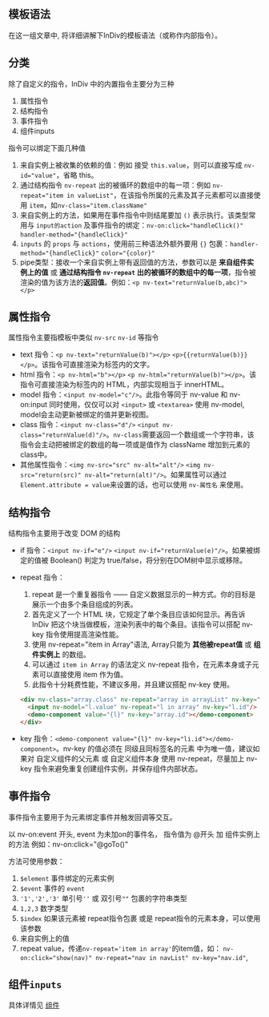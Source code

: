 ## 模板语法

在这一组文章中, 将详细讲解下InDiv的模板语法（或称作内部指令）。


## 分类

除了自定义的指令，InDiv 中的内置指令主要分为三种

1. 属性指令
2. 结构指令
3. 事件指令
4. 组件inputs

指令可以绑定下面几种值

1. 来自实例上被收集的依赖的值：例如 接受 `this.value`，则可以直接写成 `nv-id="value"`，省略 this。
2. 通过结构指令 `nv-repeat` 出的被循环的数组中的每一项：例如 `nv-repeat="item in valueList"`，在该指令所属的元素及其子元素都可以直接使用 `item`，如`nv-class="item.className"`
3. 来自实例上的方法，如果用在事件指令中则结尾要加 `()` 表示执行。该类型常用与 `input的action` 及事件指令的绑定：`nv-on:click="handleClick()"` `handler-method="{handleClick}"` 
4. `inputs` 的 `props` 与 `actions`，使用前三种语法外额外要用 `{}` 包裹：`handler-method="{handleClick}"` `color="{color}"`
5. pipe类型：接收一个来自实例上带有返回值的方法，参数可以是 **来自组件实例上的值** 或 **通过结构指令 `nv-repeat` 出的被循环的数组中的每一项**，指令被渲染的值为该方法的**返回值**。例如：`<p nv-text="returnValue(b,abc)"></p>`


## 属性指令

属性指令主要指模板中类似 `nv-src` `nv-id` 等指令

* text 指令：`<p nv-text="returnValue(b)"></p>` `<p>{{returnValue(b)}}</p>`。该指令可直接渲染为标签内的文字。
* html 指令：`<p nv-html="b"></p>` `<p nv-html="returnValue(b)"></p>`。该指令可直接渲染为标签内的 HTML，内部实现相当于 innerHTML。
* model 指令：`<input nv-model="c"/>`。此指令等同于 nv-value 和 nv-on:input 同时使用，仅仅可以对 `<input>` 或 `<textarea>` 使用 nv-model, model会主动更新被绑定的值并更新视图。
* class 指令：`<input nv-class="d"/>` `<input nv-class="returnValue(d)"/>`。`nv-class`需要返回一个数组或一个字符串，该指令会主动把被绑定的数组的每一项或是值作为 className 增加到元素的class中。
* 其他属性指令：`<img nv-src="src" nv-alt="alt"/>` `<img nv-src="return(src)" nv-alt="return(alt)"/>`。如果属性可以通过 `Element.attribute = value`来设置的话，也可以使用 `nv-属性名` 来使用。


## 结构指令

结构指令主要用于改变 DOM 的结构

* if 指令：`<input nv-if="e"/>` `<input nv-if="returnValue(e)"/>`。如果被绑定的值被 Boolean() 判定为 true/false，将分别在DOM树中显示或移除。
* repeat 指令：

  1. repeat 是一个重复器指令 —— 自定义数据显示的一种方式。你的目标是展示一个由多个条目组成的列表。
  2. 首先定义了一个 HTML 块，它规定了单个条目应该如何显示。再告诉 InDiv 把这个块当做模板，渲染列表中的每个条目。该指令可以搭配 nv-key 指令使用提高渲染性能。
  3. 使用 nv-repeat="item in Array"语法, Array只能为 **其他被repeat值** 或 **组件实例上** 的数组。
  4. 可以通过 `item in Array` 的语法定义 nv-repeat 指令，在元素本身或子元素可以直接使用 item 作为值。
  5. 此指令十分耗费性能，不建议多用，并且建议搭配 nv-key 使用。

  ```html
  <div nv-class="array.class" nv-repeat="array in arrayList" nv-key="array.id">
    <input nv-model="l.value" nv-repeat="l in array" nv-key="l.id"/>
    <demo-component value="{l}" nv-key="array.id"></demo-component>
  </div>
  ```

* key 指令：`<demo-component value="{l}" nv-key="li.id"></demo-component>`。nv-key 的值必须在 同级且同标签名的元素 中为唯一值，建议如果对 自定义组件的父元素 或 自定义组件本身 使用 nv-repeat，尽量加上 nv-key 指令来避免重复创建组件实例，并保存组件内部状态。


## 事件指令

事件指令主要用于为元素绑定事件并触发回调等交互。

以 nv-on:event 开头, event 为未加on的事件名， 指令值为 @开头 加 组件实例上的方法
例如：nv-on:click="@goTo()"

方法可使用参数：

  1. `$element` 事件绑定的元素实例
  2. `$event` 事件的 `event`
  3. `'1','2','3'` 单引号`''` 或 双引号`""` 包裹的字符串类型
  4. `1,2,3` 数字类型
  5. `$index` 如果该元素被 repeat指令包裹 或是 repeat指令的元素本身，可以使用该参数
  6. 来自实例上的值
  7. repeat value，传递`nv-repeat='item in array'`的item值，如： `nv-on:click="show(nav)" nv-repeat="nav in navList" nv-key="nav.id"`,


## 组件`inputs`

具体详情见 <a href="#/components?id=组件通信-inputs" target="_blank">组件</a>
